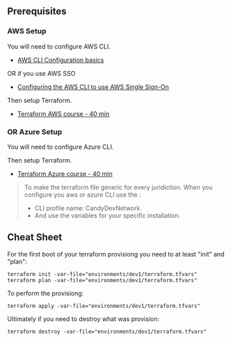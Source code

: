 ## Prerequisites

### AWS Setup

You will need to configure AWS CLI.

- [AWS CLI Configuration basics](https://docs.aws.amazon.com/cli/latest/userguide/cli-configure-quickstart.html)

OR if you use AWS SSO

- [Configuring the AWS CLI to use AWS Single Sign-On](https://docs.aws.amazon.com/cli/latest/userguide/cli-configure-sso.html)

Then setup Terraform.

- [Terraform AWS course - 40 min](https://learn.hashicorp.com/collections/terraform/aws-get-started)

### OR Azure Setup

You will need to configure Azure CLI.

Then setup Terraform.

- [Terraform Azure course - 40 min](https://learn.hashicorp.com/collections/terraform/azure-get-started)

> To make the terraform file generic for every juridiction. When you configure you aws or azure CLI use the :
>
> - CLI profile name: CandyDevNetwork.
> - And use the variables for your specific installation.

## Cheat Sheet
For the first boot of your terraform provisiong you need to at least "init" and "plan":
```
terraform init -var-file="environments/dev1/terraform.tfvars"
terraform plan -var-file="environments/dev1/terraform.tfvars"
```


To perform the provisiong:
```
terraform apply -var-file="environments/dev1/terraform.tfvars"
```

Ultimately if you need to destroy what was provision:
```
terraform destroy -var-file="environments/dev1/terraform.tfvars"
```